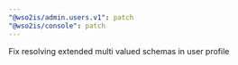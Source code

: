 ```yaml
---
"@wso2is/admin.users.v1": patch
"@wso2is/console": patch
---
```


Fix resolving extended multi valued schemas in user profile

